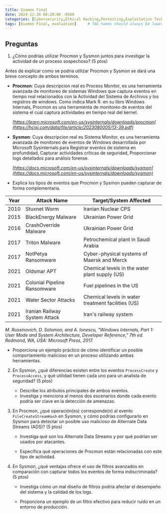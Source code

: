 ```yaml
---
title: Examen Final
date: 2024-12-26 00:20:00 -0500
categories: [Cybersecurity,Ethical Hacking,Pentesting,Exploitation Techniques]
tags: [Examen Final, evaluation]     # TAG names should always be lowercase
---
```

<!-- <hr style="border: none; height: 10px; background-color: #003b00;" />

# <font color="#87CEEB">Examen Parcial.</font>

<hr style="border: none; height: 10px; background-color: #003b00;" /> -->

## Preguntas

1. ¿Cómo podrías utilizar Procmon y Sysmon juntos para investigar la actividad de un proceso sospechoso? (5 ptos)

Antes de explicar como se podria utilizar Procmon y Sysmon se dará una breve concepto de ambos terminos.

-   **Procmon**: Cuya descripcion real es Process Monitor, es una herramienta avanzada de monitoreo de sistemas Windows que captura eventos en tiempo real relacionados con la Actividad del Sistema de Archivos y los registros de windows. Como indica Mark R. en su libro Windows Internals, Procmon es una herramienta de monitoreo de eventos del sistema el cual captura actividades en tiempo real del kernel.

    _[https://learn.microsoft.com/en-us/sysinternals/downloads/procmon](https://hcisj.com/data/file/article/2023080005/13-39.pdf)_

-   **Sysmon**:  Cuya descripcion real es Sistema Monitor, es una herramienta avanzada de monitoreo de eventos de Windows desarrollada por Microsoft Sysinternals para Registrar eventos de sistema en profundidad, Capturar actividades críticas de seguridad, Proporcionar logs detallados para análisis forense.

    _[https://docs.microsoft.com/en-us/sysinternals/downloads/sysmon](https://docs.microsoft.com/en-us/sysinternals/downloads/sysmon)_

-   Explica los tipos de eventos que Procmon y Sysmon pueden capturar de forma complementaria.

| Year  | Attack Name                | Target/System Affected                                    |
|-------|----------------------------|-----------------------------------------------------------|
| 2010  | Stuxnet Worm               | Iranian Nuclear CPS                                       |
| 2015  | BlackEnergy Malware        | Ukrainian Power Grid                                      |
| 2016  | CrashOverride Malware      | Ukrainian Power Grid                                      |
| 2017  | Triton Malware             | Petrochemical plant in Saudi Arabia                       |
| 2017  | NotPetya Ransomware        | Cyber-physical systems of Maersk and Merck                |
| 2021  | Oldsmar APT                | Chemical levels in the water plant supply (US)            |
| 2021  | Colonial Pipeline Ransomware | Fuel pipelines in the US                                |
| 2021  | Water Sector Attacks       | Chemical levels in water treatment facilities (US)        |
| 2021  | Iranian Railway System Attack | Iran's railway system                                  |


_M. Russinovich, D. Solomon, and A. Ionescu, "Windows Internals, Part 1: User Mode and System Architecture, Developer Reference," 7th ed. Redmond, WA, USA: Microsoft Press, 2017._


-   Proporciona un ejemplo práctico de cómo identificar un posible comportamiento malicioso en un proceso utilizando ambas herramientas.

2. En Sysmon, ¿qué diferencias existen entre los eventos `ProcessCreate` y `ProcessAccess`, y qué utilidad tienen cada uno para un analista de seguridad? (5 ptos)

    - Describe los atributos principales de ambos eventos.
    - Investiga y menciona al menos dos escenarios donde cada evento podría ser clave en la detección de amenazas.

3. En Procmon, ¿qué operación(es) corresponde(n) al evento `FileCreateStreamHash` en Sysmon, y cómo podrías configurarlo en Sysmon para detectar un posible uso malicioso de Alternate Data Streams (ADS)? (5 ptos)

    - Investiga qué son los Alternate Data Streams y por qué podrían ser usados por atacantes.

    - Especifica qué operaciones de Procmon están relacionadas con este tipo de actividad.

4. En Sysmon, ¿qué ventajas ofrece el uso de filtros avanzados en comparación con capturar todos los eventos de forma indiscriminada? (5 ptos)

    - Investiga cómo un mal diseño de filtros podría afectar el desempeño del sistema y la calidad de los logs.

    - Proporciona un ejemplo de un filtro efectivo para reducir ruido en un entorno de producción.